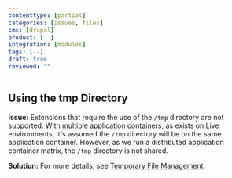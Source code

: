 ```yaml
---
contenttype: [partial]
categories: [issues, files]
cms: [drupal]
product: [--]
integration: [modules]
tags: [--]
draft: true
reviewed: ""
---
```


## Using the tmp Directory

**Issue:** Extensions that require the use of the `/tmp` directory are not supported. With multiple application containers, as exists on Live environments, it's assumed the `/tmp` directory will be on the same application container. However, as we run a distributed application container matrix, the `/tmp` directory is not shared.

**Solution:** For more details, see [Temporary File Management](/guides/filesystem/tmp).
